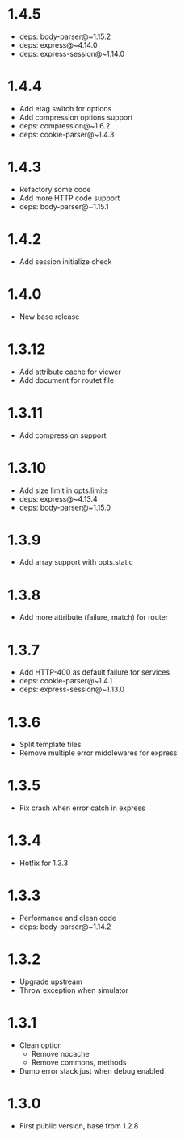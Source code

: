 1.4.5
========

  * deps: body-parser@~1.15.2
  * deps: express@~4.14.0
  * deps: express-session@~1.14.0

1.4.4
========

  * Add etag switch for options
  * Add compression options support
  * deps: compression@~1.6.2
  * deps: cookie-parser@~1.4.3

1.4.3
========

  * Refactory some code
  * Add more HTTP code support
  * deps: body-parser@~1.15.1

1.4.2
========

  * Add session initialize check

1.4.0
========

  * New base release

1.3.12
========

  * Add attribute cache for viewer
  * Add document for routet file

1.3.11
========

  * Add compression support

1.3.10
========

  * Add size limit in opts.limits
  * deps: express@~4.13.4
  * deps: body-parser@~1.15.0

1.3.9
========

  * Add array support with opts.static

1.3.8
========

  * Add more attribute (failure, match) for router

1.3.7
========

  * Add HTTP-400 as default failure for services
  * deps: cookie-parser@~1.4.1
  * deps: express-session@~1.13.0

1.3.6
========

  * Split template files
  * Remove multiple error middlewares for express

1.3.5
========

  * Fix crash when error catch in express

1.3.4
========

  * Hotfix for 1.3.3

1.3.3
========

  * Performance and clean code
  * deps: body-parser@~1.14.2

1.3.2
========

  * Upgrade upstream
  * Throw exception when simulator

1.3.1
========

  * Clean option
    - Remove nocache
    - Remove commons, methods
  * Dump error stack just when debug enabled

1.3.0
========

  * First public version, base from 1.2.8

